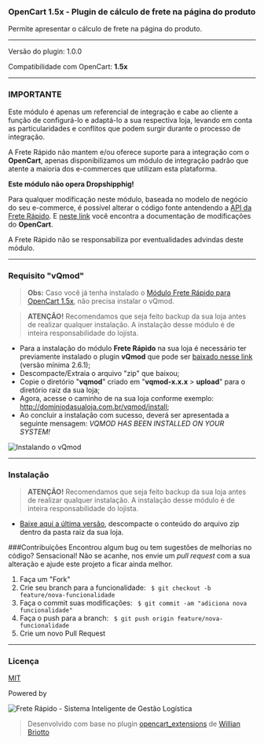### OpenCart 1.5x - Plugin de cálculo de frete na página do produto
Permite apresentar o cálculo de frete na página do produto.

---

Versão do plugin: 1.0.0

Compatibilidade com OpenCart: **1.5x**

-------------

### IMPORTANTE
Este módulo é apenas um referencial de integração e cabe ao cliente a função de configurá-lo e adaptá-lo a sua respectiva loja, levando em conta as particularidades e conflitos que podem surgir durante o processo de integração.

A Frete Rápido não mantem e/ou oferece suporte para a integração com o **OpenCart**, apenas disponibilizamos um módulo de integração padrão que atente a maioria dos e-commerces que utilizam esta plataforma.

**Este módulo não opera Dropshipphig!**

Para qualquer modificação neste módulo, baseada no modelo de negócio do seu e-commerce, é possível alterar o código fonte antendendo a  [API da Frete Rápido][9]. E [neste link][8] você encontra a documentação de modificações do **OpenCart**.

A Frete Rápido não se responsabiliza por eventualidades advindas deste módulo.

--------------

### Requisito "vQmod"

>**Obs:** Caso você já tenha instalado o [Módulo Frete Rápido para OpenCart 1.5x][1], não precisa instalar o vQmod.

>**ATENÇÃO!** Recomendamos que seja feito backup da sua loja antes de realizar qualquer instalação. A instalação desse módulo é de inteira responsabilidade do lojista.

- Para a instalação do módulo **Frete Rápido** na sua loja é necessário ter previamente instalado o plugin **vQmod** que pode ser [baixado nesse link][3] (versão mínima 2.6.1);
- Descompacte/Extraia o arquivo "zip" que baixou;
- Copie o diretório "**vqmod**" criado em "**vqmod-x.x.x** > **upload**" para o diretório raiz da sua loja;
- Agora, acesse o caminho de na sua loja conforme exemplo: http://dominiodasualoja.com.br/vqmod/install;
- Ao concluir a instalação com sucesso, deverá ser apresentada a seguinte mensagem: _VQMOD HAS BEEN INSTALLED ON YOUR SYSTEM!_

![Instalando o vQmod](https://freterapido.com/dev/imgs/opencart_doc/2.0/vqmod_install.gif "Instalação do plugin vQmod")

----------

### Instalação

>**ATENÇÃO!** Recomendamos que seja feito backup da sua loja antes de realizar qualquer instalação. A instalação desse módulo é de inteira responsabilidade do lojista.

- [Baixe aqui a última versão][4], descompacte o conteúdo do arquivo zip dentro da pasta raiz da sua loja.

###Contribuições
Encontrou algum bug ou tem sugestões de melhorias no código? Sensacional! Não se acanhe, nos envie um *pull request* com a sua alteração e ajude este projeto a ficar ainda melhor.

1. Faça um "Fork"
2. Crie seu branch para a funcionalidade: ` $ git checkout -b feature/nova-funcionalidade`
3. Faça o commit suas modificações: ` $ git commit -am "adiciona nova funcionalidade"`
4. Faça o push para a branch: ` $ git push origin feature/nova-funcionalidade`
5. Crie um novo Pull Request

--------

### Licença
[MIT][5]

Powered by

![Frete Rápido - Sistema Inteligente de Gestão Logística](https://freterapido.com/imgs/frete_rapido.png)

> Desenvolvido com base no plugin [opencart_extensions][6] de [Willian Briotto][7]

[1]: https://github.com/freterapido/freterapido_opencart_1.5x
[2]: https://github.com/freterapido/freterapido_opencart_2x
[3]: https://github.com/vqmod/vqmod/releases/download/v2.6.1-opencart/vqmod-2.6.1-opencart.zip
[4]: https://github.com/freterapido/opencart_shipping_product_1.5.x/archive/master.zip
[5]: https://github.com/freterapido/opencart_shipping_product_1.5.x/blob/master/LICENSE
[6]: https://github.com/willianbriotto/opencart_extensions
[7]: https://github.com/willianbriotto
[8]: http://docs.opencart.com/developer/module/
[9]: https://www.freterapido.com/dev/
